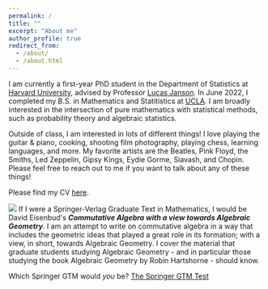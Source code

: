 ```yaml
---
permalink: /
title: ""
excerpt: "About me"
author_profile: true
redirect_from: 
  - /about/
  - /about.html
---
```


I am currently a first-year PhD student in the Department of Statistics at [Harvard University](https://statistics.fas.harvard.edu/), advised by Professor [Lucas Janson](http://lucasjanson.fas.harvard.edu/). In June 2022, I completed my B.S. in Mathematics and Statitistics at [UCLA](https://ww3.math.ucla.edu/). I am broadly interested in the intersection of pure mathematics with statistical methods, such as probability theory and algebraic statistics.

Outside of class, I am interested in lots of different things! I love playing the guitar & piano, cooking, shooting film photography, playing chess, learning languages, and more. My favorite artists are the Beatles, Pink Floyd, the Smiths, Led Zeppelin, Gipsy Kings, Eydie Gorme, Siavash, and Chopin. Please feel free to reach out to me if you want to talk about any of these things!

Please find my CV [here](https://mattesmaili.github.io/files/Matthew_Resume.pdf).





![](https://mattesmaili.github.io/files/david.png) If I were a Springer-Verlag Graduate Text in Mathematics, I would be David Eisenbud's **_Commutative Algebra with a view towards Algebraic Geometry_**. I am an attempt to write on commutative algebra in a way that includes the geometric ideas that played a great role in its formation; with a view, in short, towards Algebraic Geometry. I cover the material that graduate students studying Algebraic Geometry - and in particular those  studying the book Algebraic Geometry by Robin Hartshorne - should know.

Which Springer GTM would _you_ be? [The Springer GTM Test](http://math.jhu.edu/~savitt/GTM.html)
